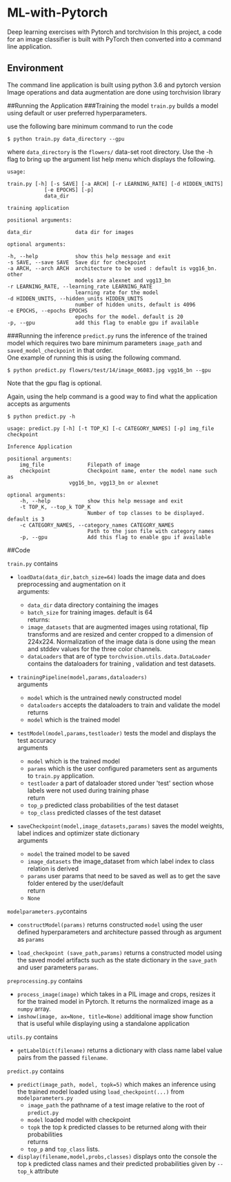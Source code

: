 # ML-with-Pytorch
Deep learning exercises with Pytorch and torchvision
In this project, a code for an image classifier is built with PyTorch then converted into a command line application.

## Environment
The command line application is built using python 3.6 and pytorch version   
Image operations and data augmentation are done using torchvision library


##Running the Application
###Training the model
`train.py` builds a model using default or user preferred hyperparameters.

use the following bare minimum command to run the code  

    $ python train.py data_directory --gpu 

where `data_directory` is the `flowers/` data-set root directory.
Use the -h flag to bring up the argument list help menu which displays the following.  
    
    usage: 
    
    train.py [-h] [-s SAVE] [-a ARCH] [-r LEARNING_RATE] [-d HIDDEN_UNITS]
                [-e EPOCHS] [-p]
                data_dir

    training application

    positional arguments:
  
    data_dir              data dir for images

    optional arguments:  
  
    -h, --help            show this help message and exit  
    -s SAVE, --save SAVE  Save dir for checkpoint  
    -a ARCH, --arch ARCH  architecture to be used : default is vgg16_bn. other  
                          models are alexnet and vgg13_bn  
    -r LEARNING_RATE, --learning_rate LEARNING_RATE  
                          learning rate for the model  
    -d HIDDEN_UNITS, --hidden_units HIDDEN_UNITS  
                          number of hidden units, default is 4096  
    -e EPOCHS, --epochs EPOCHS  
                          epochs for the model. default is 20  
    -p, --gpu             add this flag to enable gpu if available
    
###Running the inference 
`predict.py` runs the inference of the trained model which requires two bare 
minimum parameters `image_path` and `saved_model_checkpoint` in that order.  
One example of running this is using the following command.

    $ python predict.py flowers/test/14/image_06083.jpg vgg16_bn --gpu 

Note that the gpu flag is optional.  

Again, using the help command is a good way to find what the application accepts as arguments
    
    $ python predict.py -h

    usage: predict.py [-h] [-t TOP_K] [-c CATEGORY_NAMES] [-p] img_file checkpoint

    Inference Application

    positional arguments:
        img_file              Filepath of image
        checkpoint            Checkpoint name, enter the model name such as
                        vgg16_bn, vgg13_bn or alexnet

    optional arguments:
        -h, --help            show this help message and exit
        -t TOP_K, --top_k TOP_K
                              Number of top classes to be displayed. default is 3
        -c CATEGORY_NAMES, --category_names CATEGORY_NAMES
                              Path to the json file with category names
        -p, --gpu             Add this flag to enable gpu if available

##Code

`train.py` contains 

- `loadData(data_dir,batch_size=64)` loads the image data and does preprocessing and augmentation on it  
arguments:  
  - `data_dir` data directory containing the images
  - `batch_size` for training images. default is 64  
returns: 
  - `image_datasets` that are augmented images using rotational, flip transforms and are
   resized and center cropped to a dimension of 224x224. Normalization of the image data is done using the mean and stddev values for the three color channels.
  - `dataLoaders` that are of type `torchvision.utils.data.DataLoader` contains the dataloaders for training , validation and test datasets.

- `trainingPipeline(model,params,dataloaders)`  
arguments  
  - `model` which is the untrained newly constructed model
  - `dataloaders` accepts the dataloaders to train and validate the model  
returns  
  - `model` which is the trained model 
  
- `testModel(model,params,testloader)` tests the model and displays the test accuracy  
arguments
  - `model` which is the trained model
  - `params` which is the user configured parameters sent as arguments to `train.py` application.  
  - `testloader` a part of dataloader stored under 'test' section whose labels were not used during training phase  
return  
  - `top_p` predicted class probabilities of the test dataset
  - `top_class` predicted classes of the test dataset

- `saveCheckpoint(model,image_datasets,params)` saves the model weights, label indices and optimizer state dictionary   
arguments
    - `model` the trained model to be saved
    - `image_datasets` the image_dataset from which label index to class relation is derived
    - `params` user params that need to be saved as well as to get the save folder entered by the user/default  
return
    - `None`  
    
`modelparameters.py`contains 
- `constructModel(params)` returns constructed `model` using the user defined hyperparameters and architecture passed
   through as argument as `params`  

- `load_checkpoint (save_path,params)` returns a constructed model using the saved model artifacts such as the state 
dictionary in the `save_path` and user parameters `params`.  

`preprocessing.py` contains 
- `process_image(image)` which takes in a PIL image and crops, resizes it for the trained model in Pytorch. 
It returns the normalized image as a `numpy` array.
- `imshow(image, ax=None, title=None)` additional image show function that is useful while displaying 
using a standalone application 

`utils.py` contains
- `getLabelDict(filename)` returns a dictionary with class name label value pairs from the passed `filename`.

`predict.py` contains 
- `predict(image_path, model, topk=5)` which makes an inference using the trained model loaded using `load_checkpoint(...)` 
from `modelparameters.py`
    - `image_path` the pathname of a test image relative to the root of `predict.py`  
    - `model` loaded model with checkpoint
    - `topk` the top k predicted classes to be returned along with their probabilities  
    returns
    - `top_p` and `top_class` lists.
- `display(filename,model,probs,classes)` displays onto the console the top `k` predicted class names and their predicted probabilities
 given by `--top_k` attribute 
